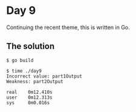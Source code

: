 # Day 9
Continuing the recent theme, this is written in Go.

## The solution

```
$ go build

$ time ./day9
Incorrect value: part1Output
Weakness: part2Output

real    0m12.410s
user    0m12.313s
sys     0m0.016s
```
